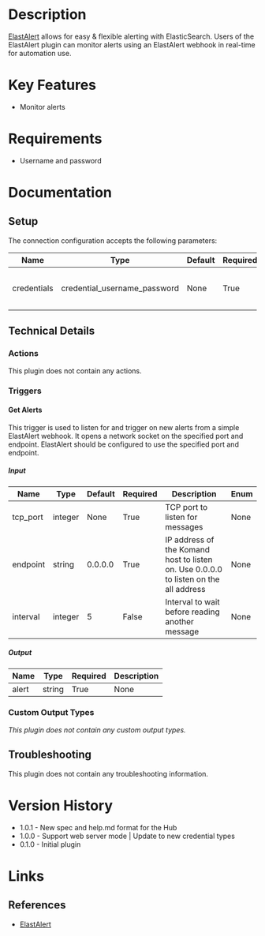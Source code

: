 # Description

[ElastAlert](https://github.com/Yelp/elastalert) allows for easy & flexible alerting with ElasticSearch. Users of the
ElastAlert plugin can monitor alerts using an ElastAlert webhook in real-time for automation use.

# Key Features

* Monitor alerts

# Requirements

* Username and password

# Documentation

## Setup

The connection configuration accepts the following parameters:

|Name|Type|Default|Required|Description|Enum|
|----|----|-------|--------|-----------|----|
|credentials|credential_username_password|None|True|Basic Auth username and password|None|

## Technical Details

### Actions

This plugin does not contain any actions.

### Triggers

#### Get Alerts

This trigger is used to listen for and trigger on new alerts from a simple ElastAlert webhook.
It opens a network socket on the specified port and endpoint. ElastAlert should be configured to use the specified port and endpoint.

##### Input

|Name|Type|Default|Required|Description|Enum|
|----|----|-------|--------|-----------|----|
|tcp_port|integer|None|True|TCP port to listen for messages|None|
|endpoint|string|0.0.0.0|True|IP address of the Komand host to listen on. Use 0.0.0.0 to listen on the all address|None|
|interval|integer|5|False|Interval to wait before reading another message|None|

##### Output

|Name|Type|Required|Description|
|----|----|--------|-----------|
|alert|string|True|None|

### Custom Output Types

_This plugin does not contain any custom output types._

## Troubleshooting

This plugin does not contain any troubleshooting information.

# Version History

* 1.0.1 - New spec and help.md format for the Hub
* 1.0.0 - Support web server mode | Update to new credential types
* 0.1.0 - Initial plugin

# Links

## References

* [ElastAlert](https://github.com/Yelp/elastalert)

